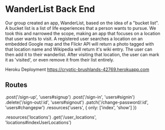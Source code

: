# WanderList Back End

Our group created an app, WanderList, based on the idea of a "bucket list".  A bucket list is a list of life experiences that a person wants to pursue.  We took this and narrowed the scope, making an app that focuses on a location that user wants to visit.  A registered user searches a location on an embedded Google map and the Flickr API will return a photo tagged with that location name and Wikipedia will return it's wiki entry.  The user can then add it to their wanderlist.  After visiting that location, the user can mark it as 'visited', or even remove it from their list entirely.

Heroku Deployment
https://cryptic-brushlands-42769.herokuapp.com

## Routes

.post('/sign-up', 'users#signup')
.post('/sign-in', 'users#signin')
.delete('/sign-out/:id', 'users#signout')
.patch('/change-password/:id', 'users#changepw')
.resources('users', { only: ['index', 'show'] })

.resources('locations')
.get('/user_locations', 'locations#indexUserLocations')
